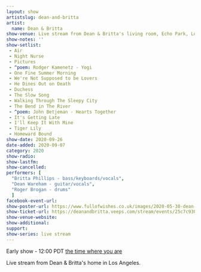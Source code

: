```yaml
---
layout: show
artistslug: dean-and-britta
artist:
  name: Dean & Britta
show-venue: Live stream from Dean & Britta's living room, Echo Park, Los Angeles, CA, USA
show-notes: ''
show-setlist:
 - Air
 - Night Nurse
 - Pictures
 - ^poem: Rodger Kamenetz - Yogi
 - One Fine Summer Morning
 - We're Not Supposed to be Lovers
 - He Dines Out on Death
 - Duchess
 - The Slow Song
 - Walking Through The Sleepy City
 - The Bend in The River
 - ^poem: John Betjeman - Hearts Together
 - It's Getting Late
 - I'll Keep It With Mine
 - Tiger Lily
 - Homeward Bound
show-date: 2020-09-26
date-added: 2020-09-07
category: 2020
show-radio:
show-lastfm:
show-cancelled:
performers: [
  "Britta Phillips - bass/keyboards/vocals",
  "Dean Wareham - guitar/vocals",
  "Roger Brogan - drums"
  ]
facebook-event-url:
show-poster-url: https://www.fullofwishes.co.uk/images/2020-05-30-dean-and-britta-veeps.jpg
show-ticket-url: https://deanandbritta.veeps.com/stream/events/25c7c930bc6d
show-venue-website:
show-additional:
support:
show-series: live stream
---
```

Early show - 12:00 PDT [the time where you are](https://www.timeanddate.com/worldclock/fixedtime.html?msg=Dean+%26+Britta+-+Live+stream+%28early+show%29&iso=20200926T12&p1=137&ah=1)

Live stream from Dean & Britta's home in Los Angeles.  

